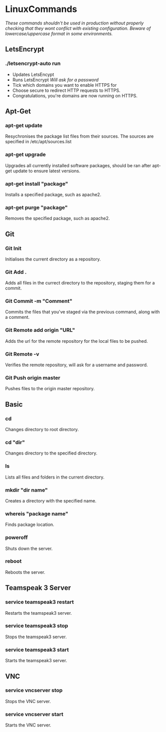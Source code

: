 # LinuxCommands
*These commands shouldn't be used in production without properly checking that they wont conflict with existing configuration.*
*Beware of lowercase/uppercase format in some environments.*
## LetsEncrypt
### ./letsencrypt-auto run
* Updates LetsEncypt
* Runs LetsEncrypt *Will ask for a password*
* Tick which domains you want to enable HTTPS for
* Choose secure to redirect HTTP requests to HTTPS.
* Congratulations, you're domains are now running on HTTPS.

## Apt-Get
### apt-get update
Resychronises the package list files from their sources. The sources are specified in /etc/apt/sources.list
### apt-get upgrade
Upgrades all currently installed software packages, should be ran after apt-get update to ensure latest versions.
### apt-get install "package"
Installs a specified package, such as apache2.
### apt-get purge "package"
Removes the specified package, such as apache2.

## Git
### Git Init
Initialises the current directory as a repository.
### Git Add .
Adds all files in the currect directory to the repository, staging them for a commit.
### Git Commit -m "Comment"
Commits the files that you've staged via the previous command, along with a comment.
### Git Remote add origin "URL"
Adds the url for the remote repository for the local files to be pushed.
### Git Remote -v
Verifies the remote repository, will ask for a username and password.
### Git Push origin master
Pushes files to the origin master repository.

## Basic
### cd
Changes directory to root directory.
### cd "dir"
Changes directory to the specified directory.
### ls
Lists all files and folders in the current directory.
### mkdir "dir name"
Creates a directory with the specified name.
### whereis "package name"
Finds package location.
### poweroff
Shuts down the server.
### reboot
Reboots the server.

## Teamspeak 3 Server
### service teamspeak3 restart
Restarts the teamspeak3 server.
### service teamspeak3 stop
Stops the teamspeak3 server.
### service teamspeak3 start
Starts the teamspeak3 server.

## VNC
### service vncserver stop
Stops the VNC server.
### service vncserver start
Starts the VNC server.
